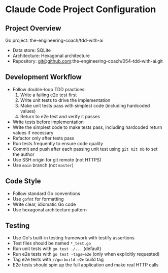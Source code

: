 # Claude Code Project Configuration

## Project Overview
Go project: the-engineering-coach/tdd-with-ai
- Data store: SQLite
- Architecture: Hexagonal architecture
- Repository: git@github.com:the-engineering-coach/054-tdd-with-ai.git

## Development Workflow
- Follow double-loop TDD practices:
  1. Write a failing e2e test first
  2. Write unit tests to drive the implementation
  3. Make unit tests pass with simplest code (including hardcoded values)
  4. Return to e2e test and verify it passes
- Write tests before implementation
- Write the simplest code to make tests pass, including hardcoded return values if necessary
- Refactor only after tests pass
- Run tests frequently to ensure code quality
- Commit and push after each passing unit test using `git mit mb` to set the author
- Use SSH origin for git remote (not HTTPS)
- Use `main` branch (not `master`)

## Code Style
- Follow standard Go conventions
- Use `gofmt` for formatting
- Write clear, idiomatic Go code
- Use hexagonal architecture pattern

## Testing
- Use Go's built-in testing framework with testify assertions
- Test files should be named `*_test.go`
- Run unit tests with `go test ./...` (default)
- Run e2e tests with `go test -tags=e2e` (only when explicitly requested)
- Tag e2e tests with `//go:build e2e` build tag
- E2e tests should spin up the full application and make real HTTP calls

